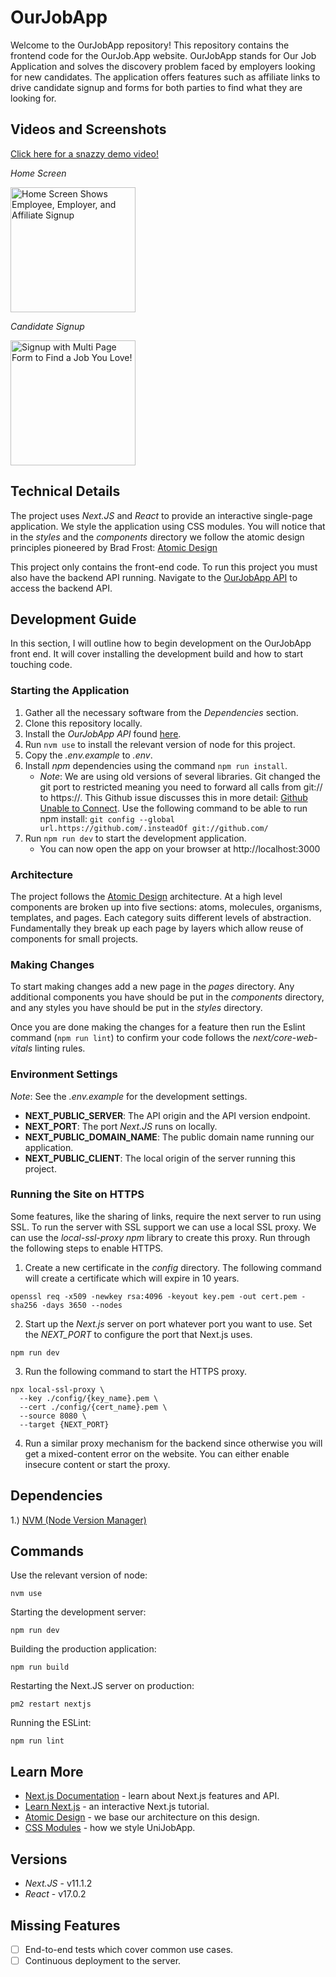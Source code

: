 # OurJobApp
Welcome to the OurJobApp repository! This repository contains the frontend code for the OurJob.App 
website. OurJobApp stands for Our Job Application and solves the discovery problem faced by 
employers looking for new candidates. The application offers features such as affiliate links to 
drive candidate signup and forms for both parties to find what they are looking for.

## Videos and Screenshots
[Click here for a snazzy demo video!](https://youtu.be/kv3fxr0TtWM)

_Home Screen_

<img src="https://jackwatson06.github.io/ourjobapp/240227_Home_Page.png" alt="Home Screen Shows Employee, Employer, and Affiliate Signup" width="200"/>

_Candidate Signup_

<img src="https://jackwatson06.github.io/ourjobapp/240227_Employee_Signup.png" alt="Signup with Multi Page Form to Find a Job You Love!" width="200"/>

## Technical Details
The project uses _Next.JS_ and _React_ to provide an interactive single-page application. We style 
the application using CSS modules. You will notice that in the *styles* and the *components* 
directory we follow the atomic design principles pioneered by Brad Frost: 
[Atomic Design](https://atomicdesign.bradfrost.com/)

This project only contains the front-end code. To run this project you must also have
the backend API running. Navigate to the 
[OurJobApp API](https://github.com/JackWatson06/ourjobapp_api) to access the backend API.

## Development Guide
In this section, I will outline how to begin development on the OurJobApp front end. It will cover
installing the development build and how to start touching code. 

### Starting the Application
1. Gather all the necessary software from the *Dependencies* section.
2. Clone this repository locally.
3. Install the _OurJobApp API_ found [here](https://github.com/JackWatson06/ourjobapp_api).
4. Run `nvm use` to install the relevant version of node for this project.
5. Copy the *.env.example* to *.env*.
6. Install _npm_ dependencies using the command `npm run install`.
    - _Note_: We are using old versions of several libraries. Git changed the git port to 
    restricted meaning you need to forward all calls from git:// to https://. This Github issue 
    discusses this in more detail: 
    [Github Unable to Connect](https://github.com/npm/npm/issues/6285#issuecomment-56640354).
    Use the following command to be able to run npm install: 
    `git config --global url.https://github.com/.insteadOf git://github.com/`
7. Run `npm run dev` to start the development application.
    - You can now open the app on your browser at http://localhost:3000

### Architecture
The project follows the [Atomic Design](https://atomicdesign.bradfrost.com/) architecture. At a high 
level components are broken up into five sections: atoms, molecules, organisms, templates, and pages. 
Each category suits different levels of abstraction. Fundamentally they break up each page by layers
which allow reuse of components for small projects.

### Making Changes
To start making changes add a new page in the *pages* directory. Any additional components you have
should be put in the *components* directory, and any styles you have should be put in the *styles*
directory. 

Once you are done making the changes for a feature then run the Eslint command 
(`npm run lint`) to confirm your code follows the _next/core-web-vitals_ linting rules.

### Environment Settings
*Note*: See the _.env.example_ for the development settings.
- **NEXT_PUBLIC_SERVER**: The API origin and the API version endpoint.
- **NEXT_PORT**: The port _Next.JS_ runs on locally.
- **NEXT_PUBLIC_DOMAIN_NAME**: The public domain name running our application.
- **NEXT_PUBLIC_CLIENT**: The local origin of the server running this project.

### Running the Site on HTTPS
Some features, like the sharing of links, require the next server to run using SSL. To run the
server with SSL support we can use a local SSL proxy. We can use the _local-ssl-proxy_ _npm_ library
to create this proxy. Run through the following steps to enable HTTPS.
1. Create a new certificate in the _config_ directory. The following command will create a
certificate which will expire in 10 years.
```
openssl req -x509 -newkey rsa:4096 -keyout key.pem -out cert.pem -sha256 -days 3650 --nodes
```
2. Start up the _Next.js_ server on port whatever port you want to use. Set the _NEXT\_PORT_ to
configure the port that Next.js uses.
```
npm run dev
```
3. Run the following command to start the HTTPS proxy.
```
npx local-ssl-proxy \
  --key ./config/{key_name}.pem \
  --cert ./config/{cert_name}.pem \
  --source 8080 \
  --target {NEXT_PORT}
```
4. Run a similar proxy mechanism for the backend since otherwise you will get a mixed-content error
on the website. You can either enable insecure content or start the proxy.

## Dependencies
1.) [NVM (Node Version Manager)](https://github.com/nvm-sh/nvm)

## Commands
Use the relevant version of node:
```
nvm use
```

Starting the development server:
```
npm run dev
```

Building the production application:
```
npm run build
```

Restarting the Next.JS server on production:
```
pm2 restart nextjs
```

Running the ESLint:
```
npm run lint
```

## Learn More
- [Next.js Documentation](https://nextjs.org/docs) - learn about Next.js features and API.
- [Learn Next.js](https://nextjs.org/learn) - an interactive Next.js tutorial.
- [Atomic Design](https://atomicdesign.bradfrost.com/) - we base our architecture on this design.
- [CSS Modules](https://github.com/css-modules/css-modules) - how we style UniJobApp.

## Versions
- _Next.JS_ - v11.1.2
- _React_ - v17.0.2

## Missing Features
- [ ] End-to-end tests which cover common use cases.
- [ ] Continuous deployment to the server.
